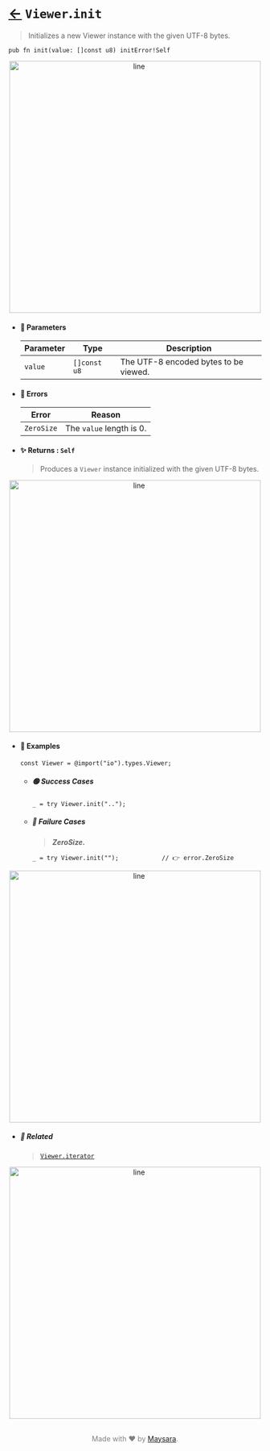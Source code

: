 # [←](../Viewer.md) `Viewer`.`init`

> Initializes a new Viewer instance with the given UTF-8 bytes.

```zig
pub fn init(value: []const u8) initError!Self
```


<div align="center">
<img src="https://raw.githubusercontent.com/Super-ZIG/io/refs/heads/main/dist/img/md/line.png" alt="line" style="width:500px;"/>
</div>

- #### 🧩 Parameters

    | Parameter | Type         | Description                           |
    | --------- | ------------ | ------------------------------------- |
    | `value`   | `[]const u8` | The UTF-8 encoded bytes to be viewed. |

- #### 🚫 Errors

    | Error          | Reason                          |
    | -------------- | ------------------------------- |
    | `ZeroSize`     | The `value` length is 0.        |

- #### ✨ Returns : `Self`

    > Produces a `Viewer` instance initialized with the given UTF-8 bytes.

<div align="center">
<img src="https://raw.githubusercontent.com/Super-ZIG/io/refs/heads/main/dist/img/md/line.png" alt="line" style="width:500px;"/>
</div>

- #### 🧪 Examples

    ```zig
    const Viewer = @import("io").types.Viewer;
    ```

    - ##### 🟢 Success Cases

        ```zig
        _ = try Viewer.init("..");
        ```

    - ##### 🔴 Failure Cases

        > **_ZeroSize._**

        ```zig
        _ = try Viewer.init("");            // 👉 error.ZeroSize
        ```

<div align="center">
<img src="https://raw.githubusercontent.com/Super-ZIG/io/refs/heads/main/dist/img/md/line.png" alt="line" style="width:500px;"/>
</div>

- ##### 🔗 Related

  > [`Viewer.iterator`](./iterator.md)

<div align="center">
<img src="https://raw.githubusercontent.com/Super-ZIG/io/refs/heads/main/dist/img/md/line.png" alt="line" style="width:500px;"/>
</div>

<p align="center" style="color:grey;"><br />Made with ❤️ by <a href="http://github.com/maysara-elshewehy" target="blank">Maysara</a>.</p>